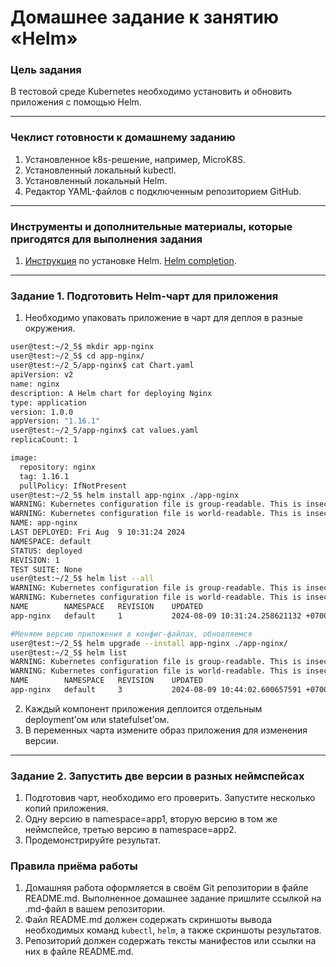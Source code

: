 # Домашнее задание к занятию «Helm»

### Цель задания

В тестовой среде Kubernetes необходимо установить и обновить приложения с помощью Helm.

------

### Чеклист готовности к домашнему заданию

1. Установленное k8s-решение, например, MicroK8S.
2. Установленный локальный kubectl.
3. Установленный локальный Helm.
4. Редактор YAML-файлов с подключенным репозиторием GitHub.

------

### Инструменты и дополнительные материалы, которые пригодятся для выполнения задания

1. [Инструкция](https://helm.sh/docs/intro/install/) по установке Helm. [Helm completion](https://helm.sh/docs/helm/helm_completion/).

------

### Задание 1. Подготовить Helm-чарт для приложения

1. Необходимо упаковать приложение в чарт для деплоя в разные окружения.   
```bash
user@test:~/2_5$ mkdir app-nginx
user@test:~/2_5$ cd app-nginx/
user@test:~/2_5/app-nginx$ cat Chart.yaml 
apiVersion: v2
name: nginx
description: A Helm chart for deploying Nginx
type: application
version: 1.0.0
appVersion: "1.16.1"
user@test:~/2_5/app-nginx$ cat values.yaml 
replicaCount: 1

image:
  repository: nginx
  tag: 1.16.1
  pullPolicy: IfNotPresent
user@test:~/2_5$ helm install app-nginx ./app-nginx
WARNING: Kubernetes configuration file is group-readable. This is insecure. Location: /home/user/.kube/config
WARNING: Kubernetes configuration file is world-readable. This is insecure. Location: /home/user/.kube/config
NAME: app-nginx
LAST DEPLOYED: Fri Aug  9 10:31:24 2024
NAMESPACE: default
STATUS: deployed
REVISION: 1
TEST SUITE: None
user@test:~/2_5$ helm list --all
WARNING: Kubernetes configuration file is group-readable. This is insecure. Location: /home/user/.kube/config
WARNING: Kubernetes configuration file is world-readable. This is insecure. Location: /home/user/.kube/config
NAME     	NAMESPACE	REVISION	UPDATED                                	STATUS  CHART      	APP VERSION
app-nginx	default  	1       	2024-08-09 10:31:24.258621132 +0700 +07	deployednginx-1.0.0	1.16.1

#Меняем версию приложения в конфиг-файлах, обновляемся
user@test:~/2_5$ helm upgrade --install app-nginx ./app-nginx/
user@test:~/2_5$ helm list
WARNING: Kubernetes configuration file is group-readable. This is insecure. Location: /home/user/.kube/config
WARNING: Kubernetes configuration file is world-readable. This is insecure. Location: /home/user/.kube/config
NAME     	NAMESPACE	REVISION	UPDATED                                	STATUS  CHART      	APP VERSION
app-nginx	default  	3       	2024-08-09 10:44:02.600657591 +0700 +07	deployednginx-1.0.0	1.17.1

```
2. Каждый компонент приложения деплоится отдельным deployment’ом или statefulset’ом.
3. В переменных чарта измените образ приложения для изменения версии.

------
### Задание 2. Запустить две версии в разных неймспейсах

1. Подготовив чарт, необходимо его проверить. Запуститe несколько копий приложения.
2. Одну версию в namespace=app1, вторую версию в том же неймспейсе, третью версию в namespace=app2.
3. Продемонстрируйте результат.

### Правила приёма работы

1. Домашняя работа оформляется в своём Git репозитории в файле README.md. Выполненное домашнее задание пришлите ссылкой на .md-файл в вашем репозитории.
2. Файл README.md должен содержать скриншоты вывода необходимых команд `kubectl`, `helm`, а также скриншоты результатов.
3. Репозиторий должен содержать тексты манифестов или ссылки на них в файле README.md.

